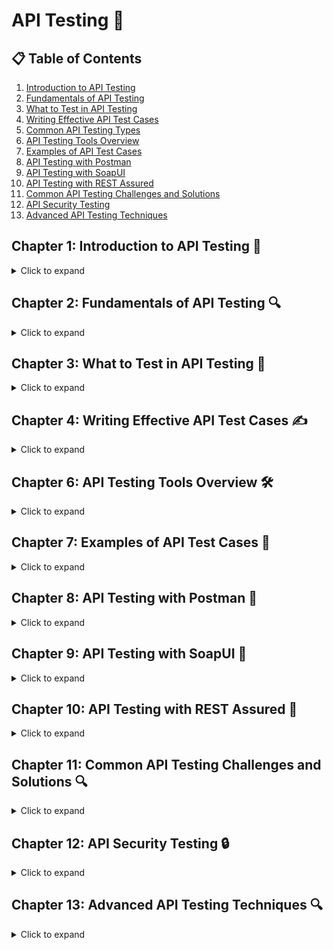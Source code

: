 # API Testing 🔌

## 📋 Table of Contents
1. [Introduction to API Testing](#chapter-1-introduction-to-api-testing)
2. [Fundamentals of API Testing](#chapter-2-fundamentals-of-api-testing)
3. [What to Test in API Testing](#chapter-3-what-to-test-in-api-testing)
4. [Writing Effective API Test Cases](#chapter-4-writing-effective-api-test-cases)
5. [Common API Testing Types](#chapter-5-common-api-testing-types)
6. [API Testing Tools Overview](#chapter-6-api-testing-tools-overview)
7. [Examples of API Test Cases](#chapter-7-examples-of-api-test-cases)
8. [API Testing with Postman](#chapter-8-api-testing-with-postman)
9. [API Testing with SoapUI](#chapter-9-api-testing-with-soapui)
10. [API Testing with REST Assured](#chapter-10-api-testing-with-rest-assured)
11. [Common API Testing Challenges and Solutions](#chapter-11-common-api-testing-challenges-and-solutions)
12. [API Security Testing](#chapter-12-api-security-testing)
13. [Advanced API Testing Techniques](#chapter-13-advanced-api-testing-techniques)

## Chapter 1: Introduction to API Testing 🚀
<details>
<summary>Click to expand</summary>

### 1.1 What's API testing, and why is it important? 🤔

API testing means testing Application Programming Interfaces (APIs) to test if they work as expected, meet performance standards, and handle errors. APIs handle the communication between software systems, enabling them to exchange data and functionality. 

#### Key Importance Points:

- **🎯 Logic Validation**: 
  - APIs can encapsulate the core business logic of an application
  - API testing finds out if that logic works as intended

- **🔄 Cascading Effect Prevention**: 
  - APIs often connect multiple systems
  - A failure in one API can disrupt the entire system
  - Example: In an e-commerce system, if the payment processing API fails, it affects:
    - Order confirmations
    - Inventory updates
    - Customer notifications
    - Financial records

- **🔗 Integration Validation**: 
  - APIs handle the interactions between different systems
  - Testing these interactions for correctness, reliability, performance and security is critical

- **🐛 Early Bug Detection**: 
  - Testing APIs before UI completion helps identify defects earlier
  - Reduces downstream issues

### 1.2 Primary Focus Areas of API Testing 🎯

#### Core Testing Areas:

| Focus Area | Description | Example |
|------------|-------------|----------|
| **Functionality** ⚙️ | Testing if API executes intended operations | getUserDetails API returns correct user data |
| **Performance** ⚡ | Validating speed and responsiveness | API responds within 300ms for 100 concurrent requests |
| **Security** 🔒 | Checking data protection mechanisms | Unauthorized users cannot access restricted endpoints |
| **Reliability** 💪 | Confirming consistent results | Weather API always returns accurate temperature |

### 1.3 Testing Classification 📊

#### Functional vs Non-Functional Testing

API testing encompasses both functional and non-functional aspects:

- **Functional Testing** ✅
  - Main objective: Validate API performs expected functions
  - Focus: Core functionality and business logic

- **Non-Functional Testing** 📈
  - **Performance Testing**:
    - Measures API responsiveness
    - Example: Load testing ticket booking API during flash sales
  - **Security Testing**:
    - Validates data confidentiality
    - Tests for vulnerabilities (SQL injection, unauthorized access)

### 1.4 API Testing vs UI Testing Comparison 🔄

| Aspect | API Testing 🔌 | UI Testing 🖥️ |
|--------|--------------|------------|
| Scope | Backend systems and business logic | User interface interactions |
| Speed | Faster (bypasses GUI) | Slower (rendering processes) |
| Reliability | More stable, less flaky | Prone to UI element changes |
| Example | Verifying createOrder API | Testing Place Order button |

### 1.5 Test Levels 📊

#### Integration Testing
- Primary classification for API testing
- Focus: Component interaction validation
- Example: Testing payment gateway integration
  - Communication verification
  - Data exchange accuracy
  - Alternate workflow handling

#### System Testing
- Secondary classification
- Focus: End-to-end workflow validation
- Example: Order management system
  - Inventory API
  - Payment API
  - Customer notification API

### 1.6 Importance of Classification 🎯

Proper classification helps determine:

- **Test Scope** 📋
  - Integration testing: Focus on inter-component communication
  - System testing: Test APIs in larger workflows

- **Test Approach** 🎯
  - Different strategies based on classification
  - Ensures comprehensive coverage

</details>

## Chapter 2: Fundamentals of API Testing 🔍
<details>
<summary>Click to expand</summary>

### 2.1 Key Concepts for QA Professionals 📚

#### 2.1.1 Endpoints 🎯
- URLs where APIs are accessed
- Example: `https://api.weather.com/v1/city/temperature`
- 💡 **Tip**: Document endpoints clearly, including:
  - Required parameters
  - Response formats
  - Authentication requirements

#### 2.1.2 HTTP Methods and Requests 🔄

| Method | Purpose | Example |
|--------|---------|----------|
| **GET** 📥 | Retrieve data | `GET /user/{id}` to fetch user details |
| **POST** ➕ | Create new data | `POST /user` to create new user |
| **PUT** 🔄 | Update existing data | `PUT /user/{id}` to update user details |
| **DELETE** ❌ | Remove data | `DELETE /user/{id}` to remove user |

💡 **Tip**: Always verify strict adherence to HTTP method conventions

#### 2.1.3 Request Components 📦

##### Parameters Types:
1. **Query Parameters** 🔍
   - Added to URL: `?userId=123`
   - Used mainly with GET requests
   
2. **Body Parameters** 📝
   - Sent in request body
   - Example: JSON payload for POST requests
   ```json
   {
     "username": "john_doe",
     "email": "john@example.com"
   }
   ```

💡 **Tip**: Test edge cases:
- Missing parameters
- Invalid values
- Boundary conditions

#### 2.1.4 Response and Status Codes 📊

| Status Code | Meaning | Scenario |
|-------------|---------|----------|
| **200** ✅ | OK | Successful request |
| **201** ➕ | Created | Resource created successfully |
| **400** ⚠️ | Bad Request | Client-side error |
| **401** 🔒 | Unauthorized | Invalid/missing authentication |
| **500** ❌ | Internal Server Error | API failure |

#### 2.1.5 Headers 📋
- Carry metadata for requests/responses
- Common headers:
  - `Authorization: Bearer <token>`
  - `Content-Type: application/json`
  - `Cache-Control: no-cache`

💡 **Tip**: Always validate:
- Header presence
- Correct format
- Required values

#### 2.1.6 Assertions ✅
Key validation points:
1. **Status Code Validation** 📊
   - Verify expected response codes
   - Handle error scenarios

2. **Response Body Checks** 📝
   - Data format validation
   - Content accuracy verification

3. **Performance Metrics** ⚡
   - Response time validation
   - Throughput verification

💡 **Tip**: Leverage testing frameworks:
- REST Assured
- Postman
- JUnit/TestNG

### 2.2 Importance in Modern Development 🌐

#### 2.2.1 Core Application Functionality 🎯
- APIs drive key features:
  - User authentication
  - Data retrieval
  - Payment processing
- **Example**: Banking app APIs:
  - Balance checking
  - Fund transfers
  - Transaction history

#### 2.2.2 System Integration 🔄
- **Purpose**: Connect multiple systems
- **Example**: Ride-sharing app integration:
  - User location API
  - Driver availability API
  - Payment processing API

#### 2.2.3 Early Testing Benefits ⏱️
- Test before UI completion
- Earlier bug detection
- Reduced development costs
- **Example**: E-commerce cart API testing before UI finalization

#### 2.2.4 Microservices Support 🔌
- Independent service testing
- Communication validation
- **Example**: Video streaming platform:
  - Authentication service
  - Content delivery API
  - Recommendation engine

#### 2.2.5 Performance and Scalability 📈
- High traffic handling
- Large dataset processing
- **Example**: E-commerce during sales:
  - Concurrent user management
  - Cart operation handling
  - Order processing

### 2.3 Best Practices and Tips 💡

#### 2.3.1 Testing Approach
1. **Use Mock Servers** 🔄
   - Test without production dependencies
   - Simulate various scenarios

2. **Comprehensive Testing** 🎯
   - Test happy paths
   - Validate negative scenarios
   - Check error handling

3. **Test Automation** ⚙️
   - Automate repetitive tests
   - Use tools:
     - REST Assured
     - Postman
     - SoapUI

#### 2.3.2 Documentation 📝
- Maintain clear API documentation
- Include test scenarios
- Document edge cases
- Keep examples updated

</details>

## Chapter 3: What to Test in API Testing 🎯
<details>
<summary>Click to expand</summary>

### 3.1 Functional Testing Approach 🔍

#### 3.1.1 Endpoint Validation ⚡
- Verify API endpoints respond as expected
- **Example**: 
  ```http
  GET /user/{id}
  ```
  - Validates correct user details retrieval
  - Checks response format
  - Verifies data accuracy

#### 3.1.2 Input Validation 📝
| Test Type | Description | Example |
|-----------|-------------|----------|
| **Valid Inputs** ✅ | Test with correct data | Valid email: `user@example.com` |
| **Invalid Inputs** ❌ | Test with incorrect data | Invalid date: `32-13-2025` |
| **Boundary Values** 🔄 | Test limits | Max string length: `255 characters` |

#### 3.1.3 Business Logic Testing 💼
- Validate business rules implementation
- **Example**: E-commerce coupon validation
  ```http
  POST /applyCoupon
  ```
  - Verify discount eligibility
  - Check product restrictions
  - Validate discount calculations

#### 3.1.4 Dependency Validation 🔗
- Test service interactions
- **Example**: Payment gateway integration
  - Success scenarios
  - Failure handling
  - Timeout management

💡 **Tip**: 
- Use Postman for functional test design
- Implement REST Assured for test automation

### 3.2 Response Validation 📊

#### 3.2.1 Status Code Verification ✨
| Code | Scenario | Validation |
|------|----------|------------|
| **200** ✅ | Success | Verify successful operations |
| **404** 🔍 | Not Found | Check resource existence |
| **500** ⚠️ | Server Error | Validate error handling |

#### 3.2.2 Response Body Analysis 📝
1. **Structure Validation**
   - Data type verification
   - Required fields presence
   ```json
   {
     "name": "string",
     "email": "string",
     "age": "integer"
   }
   ```

2. **Schema Validation** 📋
   - Use JSON Schema Validator
   - Automate validation process
   
3. **Data Accuracy** ✅
   - Compare with database records
   - Verify calculations
   - **Example**: Product price validation
     ```http
     GET /product/{id}
     ```

#### 3.2.3 Error Response Testing ⚠️
- Verify error message clarity
- Check consistency
- **Example**: Missing parameter
  ```json
  {
    "error": "Missing parameter 'email'",
    "code": "MISSING_PARAM"
  }
  ```

### 3.3 Security Testing 🔒

#### 3.3.1 Authentication & Authorization 🔑
- Test authentication methods
  - OAuth
  - API keys
  - JWT tokens
- Verify RBAC implementation
  ```http
  DELETE /user/{id}  // Admin only
  ```

#### 3.3.2 Security Measures 🛡️
| Test Type | Purpose | Example |
|-----------|---------|----------|
| **Input Sanitization** 🧹 | Prevent injections | Test: `'; DROP TABLE users;--` |
| **Data Encryption** 🔐 | Secure transmission | Verify HTTPS usage |
| **Rate Limiting** ⏱️ | Prevent abuse | Test: `429 Too Many Requests` |

#### 3.3.3 Token Management 🎟️
- Test token lifecycle
  - Expiration handling
  - Revocation process
  - Refresh mechanisms

💡 **Tip**: Utilize security tools:
- OWASP ZAP
- Burp Suite

### 3.4 Performance Testing ⚡

#### 3.4.1 Response Time Testing ⏱️
- Measure API speed
- **Target**: `< 200ms` for critical endpoints
- **Example**: Weather API
  ```http
  GET /currentWeather
  ```

#### 3.4.2 Load Testing Types 📈

| Test Type | Purpose | Example Scenario |
|-----------|---------|-----------------|
| **Load** 👥 | Normal conditions | 100 concurrent users |
| **Stress** 💪 | Breaking point | Gradual request increase |
| **Spike** ⚡ | Sudden surges | Flash sale simulation |

#### 3.4.3 Resource Monitoring 📊
- Track server metrics:
  - CPU usage
  - Memory consumption
  - Network utilization
- **Example**: Bulk operations
  ```http
  POST /uploadBulkData
  ```

#### 3.4.4 Caching Efficiency 🚀
- Verify caching implementation
- Test cache hit/miss rates
- **Example**: Product image caching
  ```http
  GET /product/image/{id}
  ```

💡 **Tip**: Performance testing tools:
- JMeter
- Gatling
- Monitor key metrics:
  - Latency
  - Throughput
  - Error rates

</details>

## Chapter 4: Writing Effective API Test Cases ✍️
<details>
<summary>Click to expand</summary>

### 4.1 Best Practices for Test Case Writing 📝

#### 4.1.1 Understanding API Specifications 📚
- Study API documentation thoroughly
- Review key components:
  - Endpoint definitions
  - Request/response formats
  - Authentication methods
- **Example**: `GET /user/{id}`
  ```http
  GET /user/{id}
  Authorization: Bearer {token}
  ```

#### 4.1.2 Test Scenario Identification 🎯

| Scenario Type | Purpose | Example |
|--------------|---------|----------|
| **Positive Tests** ✅ | Validate expected behavior | Valid user ID retrieval |
| **Negative Tests** ❌ | Check error handling | Invalid user ID handling |
| **Edge Cases** 🔄 | Test boundaries | Maximum page size testing |

💡 **Tip**: Create a test scenario matrix for comprehensive coverage

#### 4.1.3 Modular Approach 🧩
- Create reusable components
- **Example**: Authentication Module
  ```javascript
  function getAuthToken() {
    // Reusable authentication logic
    return authToken;
  }
  ```

#### 4.1.4 Assertion Implementation ✅
- Verify multiple aspects:
  - Status codes
  - Response times
  - Data accuracy
- **Example**: Response Time Check
  ```javascript
  assert.responseTime < 200; // Milliseconds
  ```

#### 4.1.5 Test Automation Strategy ⚙️
- Tools recommendation:
  - REST Assured
  - Postman
  - JUnit
- Focus on regression tests
- Implement CI/CD integration

### 4.2 Input and Output Definition 📊

#### 4.2.1 Input Parameters 📥

##### Mandatory Parameters
```json
{
  "required": {
    "name": "string",
    "email": "string"
  }
}
```

##### Optional Parameters
```json
{
  "optional": {
    "age": "integer",
    "phone": "string"
  }
}
```

#### 4.2.2 Input Types Testing 🔄

| Input Category | Test Cases | Examples |
|----------------|------------|----------|
| **Valid Data** ✅ | Correct formats | `email: "user@example.com"` |
| **Invalid Data** ❌ | Wrong formats | `email: "invalid-email"` |
| **Null Values** ⚠️ | Empty fields | `phone: null` |

#### 4.2.3 Expected Outputs 📤

##### Success Response
```json
{
  "status": 200,
  "body": {
    "id": 101,
    "message": "User created successfully"
  },
  "headers": {
    "Content-Type": "application/json"
  }
}
```

##### Error Response
```json
{
  "status": 400,
  "body": {
    "error": "Invalid email format",
    "code": "INVALID_INPUT"
  }
}
```

### 4.3 Test Case Template Structure 📋

#### 4.3.1 Basic Template Components

| Section | Description | Example |
|---------|-------------|----------|
| **Test ID** 🔢 | Unique identifier | `API_TC_001` |
| **Title** 📌 | Brief description | "Verify user creation" |
| **Preconditions** ⚡ | Required setup | "Valid auth token exists" |
| **Steps** 📝 | Test execution steps | 1. Call POST /user<br>2. Verify response |
| **Expected Results** ✅ | Success criteria | "User created, status 201" |
| **Actual Results** 📊 | Test outcomes | "Matches expected" |
| **Status** 🎯 | Test case state | "Passed/Failed" |

#### 4.3.2 Detailed Template Example

```markdown
### Test Case: API_TC_001 📝

**Title**: Create New User with Valid Data
**Priority**: High 🔴
**Category**: Functional

**Preconditions**:
- Valid authentication token
- Test database is accessible

**Test Data**:
```json
{
  "name": "John Doe",
  "email": "john@example.com",
  "age": 30
}
```

**Steps**:
1. Set request headers
2. Prepare request payload
3. Send POST request to /users
4. Verify response

**Expected Results**:
- Status Code: 201
- Response contains user ID
- User exists in database

**Notes**: 
- Verify email notification
- Check audit logs
```

💡 **Tips for Template Usage**:
- Maintain consistency across test cases
- Include all necessary details
- Use clear, concise language
- Add relevant screenshots/logs
- Link to requirements

#### 4.3.3 Test Management Tools 🛠️
- Recommended platforms:
  - Jira Test Management
  - TestRail
  - qTest
  - Zephyr

</details>

## Chapter 5: Common API Testing Types 🧪
<details>
<summary>Click to expand</summary>

### 5.1 Functional Testing 🎯

#### 5.1.1 Core Concepts
- Validates API functionality
- Tests expected behavior
- Verifies input/output accuracy

#### 5.1.2 Key Testing Areas

| Area | Description | Example |
|------|-------------|----------|
| **Endpoint Validation** 🔍 | Test endpoint functionality | `GET /user/{id}` returns correct user |
| **Parameter Testing** ⚙️ | Validate input parameters | Test missing username in login |
| **Response Validation** ✅ | Verify response structure | Check `Content-Type: application/json` |

💡 **Testing Tips**:
- Implement data-driven testing
- Automate with REST Assured/Postman
- Document test scenarios thoroughly

### 5.2 Load Testing ⚡

#### 5.2.1 Process Overview
1. **Benchmark Setting** 📊
   - Define performance targets
   - Example: 500 concurrent product searches

2. **Load Simulation** 👥
   ```javascript
   // JMeter Test Plan Example
   Thread Group {
     Users: 200
     Ramp-up: 30s
     Target: GET /products
   }
   ```

3. **Performance Monitoring** 📈
   | Metric | Target | Example |
   |--------|---------|----------|
   | Response Time | < 1s | Product search latency |
   | CPU Usage | < 80% | Server resource utilization |
   | Throughput | > 100 TPS | Transactions per second |

#### 5.2.2 Common Issues
- Slow database queries
- Server resource exhaustion
- Connection pool limits

💡 **Best Practices**:
- Test with realistic data
- Include peak load scenarios
- Monitor all system components

### 5.3 Security Testing 🔒

#### 5.3.1 Critical Security Areas

| Test Type | Purpose | Example |
|-----------|---------|----------|
| **Authentication** 🔑 | Verify access control | OAuth2 implementation |
| **Input Validation** 🛡️ | Prevent injections | SQL injection testing |
| **Data Privacy** 🔐 | Protect sensitive data | HTTPS implementation |
| **Rate Limiting** ⏱️ | Prevent abuse | Request throttling |

#### 5.3.2 Security Test Cases
```http
# Authentication Test
GET /admin/users
Authorization: Bearer invalid_token
Expected: 401 Unauthorized

# SQL Injection Test
POST /login
{
  "username": "' OR 1=1--",
  "password": "anything"
}
Expected: 400 Bad Request
```

💡 **Security Tools**:
- OWASP ZAP
- Burp Suite
- Custom security scripts

### 5.4 Interoperability Testing 🔄

#### 5.4.1 Testing Scope

| Aspect | Focus Area | Example |
|--------|------------|----------|
| **Protocol** 📡 | Format compatibility | JSON/XML support |
| **Integration** 🔌 | Third-party services | Payment gateway integration |
| **Platform** 💻 | Cross-platform support | Windows/Linux/macOS |

#### 5.4.2 Common Challenges
- Inconsistent data formats
- Version compatibility
- Platform-specific issues

💡 **Testing Tips**:
- Use mock servers
- Test all supported formats
- Validate cross-platform behavior

### 5.5 Contract Testing 📋

#### 5.5.1 Implementation Steps

1. **Contract Definition** 📝
   ```yaml
   # OpenAPI Specification Example
   /users:
     get:
       responses:
         200:
           schema:
             type: object
             properties:
               id: integer
               name: string
   ```

2. **Provider Validation** ✅
   - Verify API implementation
   - Check response structure
   - Validate data types

3. **Consumer Testing** 👥
   - Frontend compatibility
   - Data parsing verification
   - Display testing

#### 5.5.2 Testing Tools
- PACT Framework
- Postman
- Swagger Validator

💡 **Best Practices**:
- Keep contracts updated
- Automate in CI/CD
- Test both provider and consumer
- Document changes clearly

</details>

## Chapter 6: API Testing Tools Overview 🛠️
<details>
<summary>Click to expand</summary>

### 6.1 Postman Overview 📮

#### 6.1.1 Key Features
| Feature | Description | Example |
|---------|-------------|----------|
| **Collections** 📁 | Organize test cases | Group CRUD operations for user API |
| **Environments** 🌍 | Manage different configs | Dev, staging, production setups |
| **Scripting** 📝 | Pre-request & test scripts | Response validation with JavaScript |
| **Automation** ⚙️ | CI/CD integration | Newman for automated runs |

#### 6.1.2 Environment Management
```javascript
// Environment Variables Example
{
    "development": {
        "baseUrl": "https://dev-api.example.com",
        "authToken": "",
        "timeout": 5000
    },
    "production": {
        "baseUrl": "https://api.example.com",
        "authToken": "",
        "timeout": 3000
    }
}
```

#### 6.1.3 Initial API Test ✅
```http
GET {{baseUrl}}/health
Expected Response: 200 OK
{
    "status": "healthy",
    "timestamp": "2025-01-20T16:53:14Z"
}
```

💡 **Setup Tips**:
- Use version control for collections
- Share environments securely
- Never commit sensitive data
- Use variables for dynamic values

### 6.2 SoapUI Deep Dive 🧼

#### 6.2.1 Setup and Configuration
1. **Installation** 💿
   - Download SoapUI Open Source
   - Or install ReadyAPI for advanced features
   
2. **Project Creation** 🏗️
   - Import WSDL/OpenAPI specs
   - Configure project settings
   - Set up environments

#### 6.2.2 Test Components

| Component | Purpose | Example |
|-----------|---------|----------|
| **Test Steps** 📝 | Define test sequence | Login → Get Token → Access Resource |
| **Assertions** ✅ | Validate responses | Check status code, response time |
| **Data Sources** 📊 | External test data | Excel sheets, databases |

#### 6.2.3 Advanced Features
```groovy
// Groovy Script Example for Custom Logic
def response = context.expand('${LoginStep#Response}')
def token = new groovy.json.JsonSlurper().parseText(response).token
testRunner.testCase.setPropertyValue("authToken", token)
```

💡 **SoapUI Tips**:
- Use Groovy for complex scenarios
- Integrate with CI tools
- Keep specifications updated
- Implement security testing

### 6.3 REST Assured Framework 🤖

#### 6.3.1 Setup
```xml
<!-- Maven Dependency -->
<dependency>
    <groupId>io.rest-assured</groupId>
    <artifactId>rest-assured</artifactId>
    <version>5.3.0</version>
    <scope>test</scope>
</dependency>
```

#### 6.3.2 Test Structure
```java
// Basic Test Example
public class ApiTest {
    
    @Test
    public void getUserTest() {
        given()
            .baseUri("https://api.example.com")
            .header("Authorization", "Bearer " + token)
        .when()
            .get("/user/{id}", userId)
        .then()
            .statusCode(200)
            .body("name", equalTo("John Doe"))
            .body("email", notNullValue());
    }
}
```

#### 6.3.3 Advanced Features

| Feature | Description | Example |
|---------|-------------|----------|
| **Request Chaining** 🔗 | Link multiple requests | Login → Use token in next request |
| **Parameterization** 📊 | Dynamic test data | Path params, query params |
| **Response Extraction** 📤 | Parse response data | JSON path, XML path |
| **Authentication** 🔐 | Various auth methods | OAuth2, Basic Auth |

#### 6.3.4 Best Practices Framework
```java
// POM-based API Resource Class
public class UserApi {
    private static final String USERS_ENDPOINT = "/users";
    
    public Response createUser(User user) {
        return given()
            .body(user)
        .when()
            .post(USERS_ENDPOINT)
        .then()
            .extract().response();
    }
}
```

💡 **REST Assured Tips**:
- Enable request/response logging
  ```java
  RestAssured.enableLoggingOfRequestAndResponseIfValidationFails();
  ```
- Use specification builders
- Implement reusable components
- Follow POM design pattern

#### 6.3.5 Tool Comparison Matrix 📊

| Feature | Postman | SoapUI | REST Assured |
|---------|---------|--------|--------------|
| **UI Interface** 🖥️ | Excellent | Good | N/A (Code-based) |
| **Learning Curve** 📈 | Low | Medium | High |
| **Automation** ⚙️ | Good | Excellent | Excellent |
| **CI/CD Integration** 🔄 | Via Newman | Native | Native |
| **Enterprise Usage** 💼 | High | High | High |
| **Cost** 💰 | Free/Premium | Free/Premium | Free |

</details>

## Chapter 7: Examples of API Test Cases 📝
<details>
<summary>Click to expand</summary>

### 7.1 Common API Test Scenarios 🎯

#### 7.1.1 Status Code Validation ✅
```http
GET /user/123
Expected: 200 OK

GET /user/999
Expected: 404 Not Found
```

#### 7.1.2 Response Time Checks ⏱️
```javascript
pm.test("Response time check", () => {
    pm.expect(pm.response.responseTime).to.be.below(500);
});
```

#### 7.1.3 Header Validation 📋
| Header | Expected Value | Example |
|--------|---------------|----------|
| **Content-Type** 📄 | `application/json` | Response format verification |
| **Authorization** 🔑 | `Bearer <token>` | Authentication check |
| **Cache-Control** 🔄 | `no-cache` | Caching policy |

#### 7.1.4 Pagination Testing 📚
```http
GET /users?page=2&size=10
Expected Response:
{
    "users": [...],  // exactly 10 items
    "totalPages": 5,
    "currentPage": 2,
    "totalItems": 48
}
```

💡 **Testing Tips**:
- Validate first/last pages
- Check edge cases (page=0, negative size)
- Verify total count accuracy

### 7.2 Authentication Test Cases 🔐

#### 7.2.1 Login Scenarios

##### Successful Login 🟢
```json
// Request
POST /login
{
    "username": "testuser",
    "password": "password123"
}

// Expected Response
{
    "status": 200,
    "token": "eyJhbGciOiJIUzI1NiIs...",
    "expiresIn": 3600
}
```

##### Failed Login 🔴
```json
// Request
POST /login
{
    "username": "testuser",
    "password": "wrongpass"
}

// Expected Response
{
    "status": 401,
    "error": "Invalid credentials"
}
```

#### 7.2.2 Authorization Tests 🛡️

| Scenario | Request | Expected Result |
|----------|---------|-----------------|
| **Admin Access** 👑 | `POST /admin/users` | 200 OK for admin, 403 for others |
| **Guest Access** 👤 | `GET /public/data` | 200 OK for all users |
| **Expired Token** ⏰ | Any authenticated request | 401 Unauthorized |

#### 7.2.3 Logout Validation 🚪
```http
1. POST /logout
   Expected: 200 OK

2. GET /protected-resource
   Expected: 401 Unauthorized
```

### 7.3 CRUD Operations Examples ⚙️

#### 7.3.1 Create (POST) 📥
```json
// Request
POST /api/products
{
    "name": "New Product",
    "price": 99.99,
    "category": "electronics"
}

// Expected Response
{
    "id": "123",
    "name": "New Product",
    "price": 99.99,
    "category": "electronics",
    "createdAt": "2025-01-20T16:51:22Z"
}
```

#### 7.3.2 Read (GET) 📖
```http
GET /api/products/123

Expected Response:
{
    "id": "123",
    "name": "New Product",
    "price": 99.99,
    "category": "electronics"
}
```

#### 7.3.3 Update (PUT) 🔄
```json
// Request
PUT /api/products/123
{
    "name": "Updated Product",
    "price": 149.99,
    "category": "electronics"
}

// Validation Steps:
1. Verify 200 OK response
2. Check all fields are updated
3. Verify timestamp changes
```

#### 7.3.4 Partial Update (PATCH) 🔨
```json
// Request
PATCH /api/products/123
{
    "price": 179.99
}

// Expected:
1. Only price is updated
2. Other fields remain unchanged
```

#### 7.3.5 Delete (DELETE) 🗑️
```http
1. DELETE /api/products/123
   Expected: 204 No Content

2. GET /api/products/123
   Expected: 404 Not Found
```

💡 **CRUD Testing Best Practices**:
- Use test environments
- Verify database state
- Check related entities
- Test cascade operations
- Maintain test data integrity

#### 7.3.6 Test Data Matrix 📊

| Operation | Success Case | Error Case | Edge Case |
|-----------|-------------|------------|------------|
| **CREATE** ➕ | Valid data | Duplicate entry | Max field lengths |
| **READ** 👀 | Existing ID | Non-existent ID | Special characters |
| **UPDATE** 🔄 | Full update | Invalid fields | Concurrent updates |
| **PATCH** 🔨 | Partial update | Invalid patch | Empty patch |
| **DELETE** ❌ | Existing record | Already deleted | Cascade delete |

</details>

## Chapter 8: API Testing with Postman 📨
<details>
<summary>Click to expand</summary>

### 8.1 Setting Up Postman 🛠️

#### 8.1.1 Installation and Setup Steps 📥
1. Download and install Postman
2. Create an account
3. Set up workspace
4. Import API specifications
5. Configure environments

#### 8.1.2 Environment Configuration 🌍
```json
{
    "development": {
        "baseUrl": "https://dev-api.example.com",
        "authToken": "",
        "timeout": 5000
    },
    "production": {
        "baseUrl": "https://api.example.com",
        "authToken": "",
        "timeout": 3000
    }
}
```

#### 8.1.3 Initial API Test ✅
```http
GET {{baseUrl}}/health
Expected Response: 200 OK
{
    "status": "healthy",
    "timestamp": "2025-01-20T16:53:14Z"
}
```

💡 **Setup Tips**:
- Use version control for collections
- Share environments securely
- Never commit sensitive data
- Use variables for dynamic values

### 8.2 Test Script Automation 🤖

#### 8.2.1 Basic Assertions
```javascript
// Status Code Check
pm.test("Status code is 200", () => {
    pm.response.to.have.status(200);
});

// Response Time Check
pm.test("Response time is acceptable", () => {
    pm.expect(pm.response.responseTime).to.be.below(500);
});
```

#### 8.2.2 Response Validation
```javascript
// Body Content Check
pm.test("Verify user data", () => {
    const response = pm.response.json();
    pm.expect(response.user).to.be.an('object');
    pm.expect(response.user.name).to.eql("John Doe");
    pm.expect(response.user.email).to.match(/@.*\./);
});

// Header Validation
pm.test("Content-Type is present", () => {
    pm.response.to.have.header("Content-Type");
    pm.expect(pm.response.headers.get("Content-Type"))
        .to.include("application/json");
});
```

#### 8.2.3 Dynamic Data Handling 🔄
```javascript
// Extract and Store Token
const response = pm.response.json();
pm.environment.set("authToken", response.token);

// Use Token in Request
pm.request.headers.add({
    key: "Authorization",
    value: `Bearer ${pm.environment.get("authToken")}`
});
```

#### 8.2.4 Error Handling
```javascript
try {
    const response = pm.response.json();
    pm.test("Data validation", () => {
        pm.expect(response.data).to.be.an('array');
        pm.expect(response.data.length).to.be.above(0);
    });
} catch (e) {
    console.error("Error in test script:", e.message);
    pm.test("Test failed due to error", () => {
        pm.expect.fail(e.message);
    });
}
```

### 8.3 Collection Management 📚

#### 8.3.1 Collection Structure 🗂️
```
User Management APIs/
├── Authentication/
│   ├── Login
│   └── Logout
├── Users/
│   ├── Get All Users
│   ├── Get User by ID
│   ├── Create User
│   ├── Update User
│   └── Delete User
└── Settings/
    └── Environment Variables
```

#### 8.3.2 Pre-request Scripts
```javascript
// Add Authentication Header
if (pm.environment.get("authToken")) {
    pm.request.headers.add({
        key: "Authorization",
        value: `Bearer ${pm.environment.get("authToken")}`
    });
}

// Add Timestamp
pm.request.headers.add({
    key: "X-Request-Time",
    value: new Date().toISOString()
});
```

#### 8.3.3 Collection Runner Configuration 🏃
| Setting | Value | Description |
|---------|-------|-------------|
| **Iterations** 🔄 | 1-n | Number of test runs |
| **Delay** ⏱️ | 500ms | Time between requests |
| **Data File** 📄 | `test-data.csv` | Test data source |
| **Environment** 🌍 | Development | Target environment |

#### 8.3.4 Newman CLI Commands 💻
```bash
# Run Collection with Environment
newman run MyCollection.json -e Dev.json

# Generate HTML Report
newman run MyCollection.json -r html,cli

# Run with Data File
newman run MyCollection.json -d testData.csv
```

💡 **Collection Management Best Practices**:
- Use descriptive request names
- Group related requests in folders
- Include example responses
- Document request parameters
- Keep collections up-to-date
- Share collections via version control

#### 8.3.5 Collection Documentation 📝
| Section | Content | Purpose |
|---------|----------|---------|
| **Overview** 📋 | Collection purpose | Quick introduction |
| **Prerequisites** ⚙️ | Setup requirements | Environment setup |
| **Authentication** 🔐 | Auth methods | Security setup |
| **Examples** 💡 | Request/Response | Usage examples |
| **Variables** 🔄 | Environment vars | Configuration |

</details>

## Chapter 9: API Testing with SoapUI 🚿
<details>
<summary>Click to expand</summary>

### 9.1 Introduction to SoapUI 🌟

#### 9.1.1 Key Features
| Feature | Description | Benefit |
|---------|-------------|----------|
| **Dual Protocol Support** 🔄 | SOAP and REST APIs | Test legacy and modern APIs |
| **GUI Interface** 🖥️ | User-friendly interface | Easy learning curve |
| **Advanced Assertions** ✅ | Built-in validation tools | Comprehensive testing |
| **Data Drive Testing** 📊 | External data sources | Scalable test scenarios |
| **CI/CD Integration** 🔄 | Jenkins, TeamCity support | Automated pipelines |

💡 **Why Choose SoapUI**:
- Comprehensive testing capabilities
- Strong community support
- Enterprise-grade features
- Extensive documentation
- Cross-platform compatibility

### 9.2 Creating Test Cases 📝

#### 9.2.1 Project Setup Steps
1. Launch SoapUI
2. Create new project:
   ```
   File > New SOAP/REST Project
   Base URL: https://api.example.com
   ```
3. Import API definition (WSDL/OpenAPI)
4. Configure project settings

#### 9.2.2 Test Suite Structure 🗂️
```
MyAPI Project/
├── TestSuite_Authentication/
│   ├── TestCase_Login
│   │   ├── Request: POST /login
│   │   └── Assertions: Status, Token
│   └── TestCase_Logout
├── TestSuite_Users/
│   ├── TestCase_CreateUser
│   ├── TestCase_GetUser
│   └── TestCase_UpdateUser
└── TestSuite_Products/
    └── TestCase_SearchProducts
```

#### 9.2.3 Request Configuration
```json
// POST /users Request
{
    "method": "POST",
    "endpoint": "/users",
    "headers": {
        "Content-Type": "application/json",
        "Authorization": "${#TestCase#authToken}"
    },
    "body": {
        "name": "Jane Doe",
        "email": "jane.doe@example.com",
        "role": "user"
    }
}
```

#### 9.2.4 Assertions Examples
```groovy
// Status Code Assertion
assert response.statusCode == 200

// JSON Content Assertion
def json = new groovy.json.JsonSlurper().parseText(response)
assert json.email == "jane.doe@example.com"

// Response Time Assertion
assert response.time < 1000
```

### 9.3 Test Automation 🤖

#### 9.3.1 Groovy Scripts
```groovy
// Extract and Store Token
def extractToken() {
    def response = context.expand('${LoginStep#Response}')
    def json = new groovy.json.JsonSlurper().parseText(response)
    testRunner.testCase.setPropertyValue("authToken", json.token)
}

// Custom Validation
def validateUserData() {
    def response = context.response
    def json = new groovy.json.JsonSlurper().parseText(response)
    
    assert json.name != null : "Name is required"
    assert json.email.contains("@") : "Invalid email format"
    log.info "User validation passed"
}
```

#### 9.3.2 Property Transfer
```groovy
// Transfer auth token between requests
def sourceStep = testRunner.testCase.getTestStepByName("Login")
def targetStep = testRunner.testCase.getTestStepByName("GetUserProfile")
def token = sourceStep.getPropertyValue("Response.token")
targetStep.setPropertyValue("Request.header.Authorization", "Bearer " + token)
```

#### 9.3.3 Test Runner Commands 💻
```bash
# Run Specific Test Suite
testrunner.sh -s"Authentication_TestSuite" MyProject.xml

# Run with Environment
testrunner.sh -e"Development" -r -f"./reports" MyProject.xml

# Run Multiple Test Cases
testrunner.sh -c"Login,CreateUser" -r MyProject.xml
```

#### 9.3.4 CI/CD Integration
```yaml
# Jenkins Pipeline Example
pipeline {
    agent any
    stages {
        stage('API Tests') {
            steps {
                sh '''
                    /opt/SoapUI/bin/testrunner.sh \
                    -s"Regression_TestSuite" \
                    -r -j \
                    -f"./test-reports" \
                    MyProject.xml
                '''
            }
        }
    }
    
    post {
        always {
            cleanWs()
        }
        failure {
            slackSend channel: '#api-testing',
                      message: "Pipeline Failed: ${env.JOB_NAME} [${env.BUILD_NUMBER}]"
        }
    }
}
```

#### 9.3.5 Test Report Structure 📊
| Section | Content | Purpose |
|---------|----------|---------|
| **Summary** 📈 | Pass/Fail counts | Quick overview |
| **Timeline** ⏱️ | Execution times | Performance analysis |
| **Details** 📝 | Step-by-step results | Debugging |
| **Logs** 📄 | Error messages | Troubleshooting |
| **Coverage** 🎯 | API coverage metrics | Quality metrics |

💡 **Automation Best Practices**:
- Use environment-specific properties
- Implement proper error handling
- Create reusable test components
- Maintain clear naming conventions
- Regular backup of project files
- Document complex test scenarios

#### 9.3.6 Test Data Management 📊
| Section | Content | Purpose |
|---------|----------|---------|
| **Data Sources** 📄 | External data files | Data-driven testing |
| **Data Profiles** 📈 | Environment-specific data | Configuration management |
| **Data Encryption** 🔐 | Secure data storage | Data protection |

💡 **Data Management Tips**:
- Use version control for data files
- Implement data masking
- Regularly update data sources
- Use data validation
- Document data sources

</details>

## Chapter 10: API Testing with REST Assured 🤖
<details>
<summary>Click to expand</summary>

### 10.1 Introduction to REST Assured 🌟

#### 10.1.1 Key Features
| Feature | Description | Benefit |
|---------|-------------|----------|
| **Fluent API** 📝 | BDD-style syntax | Readable test code |
| **Built-in Validation** ✅ | Comprehensive assertions | Robust testing |
| **Format Support** 📄 | JSON/XML handling | Versatile testing |
| **CI/CD Ready** 🔄 | Pipeline integration | Automated testing |
| **Auth Support** 🔐 | Multiple auth methods | Secure testing |

#### 10.1.2 Maven Dependencies
```xml
<!-- REST Assured Core -->
<dependency>
    <groupId>io.rest-assured</groupId>
    <artifactId>rest-assured</artifactId>
    <version>5.3.0</version>
    <scope>test</scope>
</dependency>

<!-- JSON Schema Validation -->
<dependency>
    <groupId>io.rest-assured</groupId>
    <artifactId>json-schema-validator</artifactId>
    <version>5.3.0</version>
    <scope>test</scope>
</dependency>

<!-- TestNG for Testing Framework -->
<dependency>
    <groupId>org.testng</groupId>
    <artifactId>testng</artifactId>
    <version>7.7.1</version>
    <scope>test</scope>
</dependency>
```

### 10.2 Writing Test Scripts 📝

#### 10.2.1 Basic Test Structure
```java
import io.restassured.RestAssured;
import org.testng.annotations.BeforeClass;
import org.testng.annotations.Test;
import static io.restassured.RestAssured.*;
import static org.hamcrest.Matchers.*;

public class ApiTests {
    
    @BeforeClass
    public void setup() {
        RestAssured.baseURI = "https://api.example.com";
        RestAssured.basePath = "/v1";
    }
    
    @Test
    public void testGetUsers() {
        given()
            .header("Accept", "application/json")
        .when()
            .get("/users")
        .then()
            .statusCode(200)
            .body("users.size()", greaterThan(0))
            .body("users[0].name", notNullValue());
    }
}
```

#### 10.2.2 Authentication Examples
```java
// Basic Auth
given()
    .auth().basic("username", "password")
    .get("/secure/resource");

// OAuth2
given()
    .auth().oauth2("your-token")
    .get("/protected/resource");

// Bearer Token
given()
    .header("Authorization", "Bearer " + token)
    .get("/api/resource");
```

### 10.3 Request/Response Handling 🔄

#### 10.3.1 POST Request Example
```java
@Test
public void testLogin() {
    // Request payload
    JSONObject requestParams = new JSONObject();
    requestParams.put("username", "testuser");
    requestParams.put("password", "password123");
    
    // Send request and validate
    given()
        .contentType("application/json")
        .body(requestParams.toString())
    .when()
        .post("/login")
    .then()
        .statusCode(200)
        .body("token", notNullValue())
        .body("expiresIn", greaterThan(0));
}
```

#### 10.3.2 JSON Response Validation
```java
@Test
public void testGetProducts() {
    // Complex JSON validation
    given()
        .queryParam("category", "electronics")
    .when()
        .get("/products")
    .then()
        .statusCode(200)
        .body("products.size()", greaterThan(0))
        .body("products.findAll { it.price > 100 }.size()", greaterThan(0))
        .body("products.collect { it.name }", hasItems("Laptop", "Phone"))
        .body("products.every { it.id != null }", is(true));
}
```

#### 10.3.3 XML Response Handling
```java
@Test
public void testXmlResponse() {
    given()
        .header("Accept", "application/xml")
    .when()
        .get("/orders")
    .then()
        .statusCode(200)
        .body(hasXPath("/orders/order[1]/id"))
        .body(hasXPath("/orders/order[status='COMPLETED']"))
        .body(matchesXsdInClasspath("order-schema.xsd"));
}
```

### 10.4 Advanced Features 🚀

#### 10.4.1 Response Extraction
```java
// Extract single value
String token = 
    given()
        .contentType("application/json")
        .body(loginPayload)
    .when()
        .post("/login")
    .then()
        .extract()
        .path("token");

// Extract complex data
List<String> productNames = 
    given()
        .get("/products")
    .then()
        .extract()
        .path("products.name");
```

#### 10.4.2 Schema Validation
```java
@Test
public void testJsonSchemaValidation() {
    given()
        .get("/user/1")
    .then()
        .assertThat()
        .body(matchesJsonSchemaInClasspath("user-schema.json"));
}
```

#### 10.4.3 Request/Response Logging
```java
given()
    .log().all()  // Log request details
.when()
    .get("/api/resource")
.then()
    .log().body() // Log response body
    .statusCode(200);
```

💡 **Best Practices**:
- Use proper test organization
- Implement test data management
- Handle environment configuration
- Log requests and responses
- Implement proper error handling
- Use schema validation
- Create reusable components

#### 10.4.4 Test Configuration Matrix 📊

| Component | Best Practice | Example |
|-----------|--------------|----------|
| **Base URL** 🌐 | Use configuration file | `config.properties` |
| **Auth** 🔐 | Centralize auth logic | Auth helper class |
| **Test Data** 📊 | External data sources | JSON/CSV files |
| **Assertions** ✅ | Custom matchers | Response validators |
| **Logging** 📝 | Conditional logging | Debug mode only |

</details>

## Chapter 11: Common API Testing Challenges and Solutions 🔍
<details>
<summary>Click to expand</summary>

### 11.1 Common Testing Issues 🐛

#### 11.1.1 Issue Categories and Solutions
| Issue | Symptoms | Solution |
|-------|----------|----------|
| **Invalid Endpoints** 🔗 | 404 Not Found | Verify API documentation |
| **Header Problems** 📋 | 400 Bad Request | Validate header format |
| **Auth Failures** 🔐 | 401/403 Errors | Check token validity |
| **Payload Issues** 📦 | Parse errors | Schema validation |
| **Timeouts** ⏱️ | Connection drops | Implement retries |

#### 11.1.2 Debugging Examples
```http
# Invalid Endpoint Debug
GET /api/v1/users  ❌ 404 Not Found
GET /api/v2/users  ✅ 200 OK

# Header Validation
POST /api/login
Content-Type: application/json  ✅
Authorization: Bearer invalid-token  ❌
```

### 11.2 Error Handling Strategies 🛠️

#### 11.2.1 Response Validation
```java
@Test
public void testInvalidUserCreation() {
    // Test payload with missing required field
    JSONObject payload = new JSONObject();
    payload.put("email", "test@example.com");
    // Missing required 'name' field
    
    given()
        .contentType("application/json")
        .body(payload.toString())
    .when()
        .post("/users")
    .then()
        .statusCode(400)
        .body("error", equalTo("Name is required"))
        .body("code", equalTo("VALIDATION_ERROR"))
        .log().ifValidationFails();
}
```

#### 11.2.2 Retry Mechanism
```java
public Response sendRequestWithRetry(String endpoint, int maxRetries) {
    int attempts = 0;
    Response response = null;
    
    while (attempts < maxRetries) {
        try {
            response = given()
                .get(endpoint)
                .then()
                .extract().response();
                
            if (response.getStatusCode() == 200) {
                return response;
            }
        } catch (Exception e) {
            log.error("Attempt " + (attempts + 1) + " failed: " + e.getMessage());
        }
        
        attempts++;
        // Exponential backoff
        sleep(Math.pow(2, attempts) * 1000);
    }
    
    throw new RuntimeException("Max retries exceeded");
}
```

#### 11.2.3 Error Logging
```java
public class TestLogger {
    public static void logFailedRequest(Response response) {
        System.err.println("=== Failed Request Details ===");
        System.err.println("URL: " + response.getUrl());
        System.err.println("Method: " + response.getMethod());
        System.err.println("Status: " + response.getStatusCode());
        System.err.println("Response Body: " + response.getBody().asPrettyString());
        System.err.println("Headers: " + response.getHeaders().asList());
    }
}
```

### 11.3 Test Suite Maintenance 📚

#### 11.3.1 Project Structure
```
api-tests/
├── src/
│   ├── test/
│   │   ├── java/
│   │   │   ├── auth/
│   │   │   ├── users/
│   │   │   └── products/
│   │   └── resources/
│   │       ├── test-data/
│   │       └── schemas/
└── config/
    ├── dev.properties
    ├── staging.properties
    └── prod.properties
```

#### 11.3.2 Reusable Components
```java
public class AuthHelper {
    private static String cachedToken;
    
    public static String getAuthToken() {
        if (isTokenValid(cachedToken)) {
            return cachedToken;
        }
        
        // Generate new token
        Response response = given()
            .contentType("application/json")
            .body(getLoginPayload())
            .post("/login");
            
        cachedToken = response.path("token");
        return cachedToken;
    }
}
```

#### 11.3.3 Configuration Management
```properties
# environment.properties
api.baseUrl=https://api.example.com
api.version=v2
api.timeout=5000
api.retry.max=3
api.auth.enabled=true
```

#### 11.3.4 Test Execution Strategy 📊
| Component | Strategy | Tool |
|-----------|----------|------|
| **Parallel Execution** 🔄 | TestNG XML Suite | `testng.xml` |
| **Data Provider** 📊 | External CSV/JSON | TestNG `@DataProvider` |
| **Environment Switch** 🌍 | Properties File | Maven Profiles |
| **Reporting** 📈 | HTML Reports | Extent Reports |

💡 **Maintenance Best Practices**:
- Use version control
- Implement CI/CD pipelines
- Regular dependency updates
- Code review process
- Documentation updates
- Test data management
- Performance monitoring

#### 11.3.5 Documentation Template 📝
```markdown
# Test Case: [ID] - [Name]

## Purpose
[Brief description of what this test verifies]

## Prerequisites
- Required environment
- Data setup
- Authentication

## Steps
1. [Step 1 description]
2. [Step 2 description]
   ...

## Expected Results
- [Expected outcome 1]
- [Expected outcome 2]

## Notes
- Known issues
- Dependencies
- Special considerations
```

</details>

## Chapter 12: API Security Testing 🔒
<details>
<summary>Click to expand</summary>

### 12.1 HTTP Status Codes Overview 🔢

#### 12.1.1 Status Code Categories
| Code Range | Category | Purpose | Examples |
|------------|----------|---------|-----------|
| **1xx** 📡 | Informational | Request received | `100 Continue` |
| **2xx** ✅ | Success | Request successful | `200 OK`, `201 Created` |
| **3xx** 🔄 | Redirection | Further action needed | `301 Moved`, `302 Found` |
| **4xx** ❌ | Client Error | Client-side issues | `400 Bad Request`, `404 Not Found` |
| **5xx** 💥 | Server Error | Server-side issues | `500 Internal Error`, `503 Unavailable` |

#### 12.1.2 Common Success Codes
```http
# 200 OK - Successful request
GET /api/users/123
Response: 200 OK
{
    "id": 123,
    "name": "John Doe"
}

# 201 Created - Resource created
POST /api/users
Response: 201 Created
Location: /api/users/124
```

### 12.2 Error Code Handling 🛠️

#### 12.2.1 Client Error Codes (4xx)
```java
@Test
public void testBadRequest() {
    // Test 400 Bad Request
    JSONObject invalidPayload = new JSONObject();
    invalidPayload.put("email", "invalid-email");  // Missing required fields
    
    given()
        .contentType("application/json")
        .body(invalidPayload.toString())
    .when()
        .post("/api/users")
    .then()
        .statusCode(400)
        .body("error", equalTo("Validation failed"))
        .body("details", hasItems("Email format invalid", "Name is required"));
}

@Test
public void testUnauthorized() {
    // Test 401 Unauthorized
    given()
        .header("Authorization", "Bearer invalid-token")
    .when()
        .get("/api/secure-resource")
    .then()
        .statusCode(401)
        .body("message", equalTo("Invalid or expired token"));
}
```

#### 12.2.2 Server Error Codes (5xx)
```java
@Test
public void testServerError() {
    // Test 500 Internal Server Error
    given()
        .header("Trigger-Error", "true")  // Custom header to simulate error
    .when()
        .get("/api/problematic-endpoint")
    .then()
        .statusCode(500)
        .body("error", equalTo("Internal Server Error"))
        .body("requestId", notNullValue());
}
```

### 12.3 Error Validation Scenarios 🎯

#### 12.3.1 Input Validation Tests
```java
public class InputValidationTests {
    @Test
    public void testInvalidDataTypes() {
        // Test string where number expected
        given()
            .queryParam("age", "not-a-number")
        .when()
            .get("/api/users")
        .then()
            .statusCode(400)
            .body("error", equalTo("Invalid parameter type"));
    }
    
    @Test
    public void testMissingRequiredFields() {
        JSONObject payload = new JSONObject();
        // Missing required 'name' field
        payload.put("email", "test@example.com");
        
        given()
            .body(payload.toString())
        .when()
            .post("/api/users")
        .then()
            .statusCode(400)
            .body("error", equalTo("Missing required field: name"));
    }
}
```

#### 12.3.2 Authentication Tests
```java
@Test
public void testAuthScenarios() {
    // Test expired token
    given()
        .header("Authorization", "Bearer " + getExpiredToken())
    .when()
        .get("/api/secure")
    .then()
        .statusCode(401)
        .body("error", equalTo("Token expired"));
        
    // Test invalid permissions
    given()
        .header("Authorization", "Bearer " + getUserToken())
    .when()
        .post("/api/admin/action")
    .then()
        .statusCode(403)
        .body("error", equalTo("Insufficient permissions"));
}
```

#### 12.3.3 Rate Limiting Tests
```java
@Test
public void testRateLimiting() {
    // Send multiple requests rapidly
    IntStream.range(0, 100).forEach(i -> {
        Response response = given()
            .get("/api/resource");
            
        if (i < 50) {
            response.then().statusCode(200);
        } else {
            response.then()
                .statusCode(429)
                .header("Retry-After", notNullValue());
        }
    });
}
```

💡 **Error Testing Best Practices**:
- Test both positive and negative scenarios
- Validate error message content
- Check error response structure
- Verify appropriate status codes
- Test rate limiting behavior
- Validate security responses
- Document error scenarios

#### 12.3.4 Error Test Matrix 📊
| Scenario | Expected Code | Validation Points |
|----------|---------------|-------------------|
| **Invalid Input** 📝 | 400 | Field validation messages |
| **Auth Failure** 🔐 | 401/403 | Error description, WWW-Authenticate |
| **Not Found** 🔍 | 404 | Resource identifier in message |
| **Rate Limit** ⏱️ | 429 | Retry-After header, limit info |
| **Server Error** 💥 | 500 | Generic message, no sensitive data |

#### 12.3.5 Error Response Template
```json
{
    "status": 400,
    "error": "Validation Error",
    "message": "Request validation failed",
    "details": [
        {
            "field": "email",
            "error": "Invalid email format"
        }
    ],
    "timestamp": "2025-01-20T17:08:30Z",
    "requestId": "req-123-abc",
    "documentation": "https://api.example.com/docs/errors"
}
```

</details>

## Chapter 13: Advanced API Testing Techniques 🔍
<details>
<summary>Click to expand</summary>

### 13.1 Data Parameterization 📊

#### 13.1.1 Test Data Management
```json
// test-data.json
{
    "valid_users": [
        {
            "username": "user1",
            "password": "pass123",
            "expected_status": 200
        },
        {
            "username": "admin",
            "password": "admin123",
            "expected_status": 200
        }
    ],
    "invalid_users": [
        {
            "username": "invalid",
            "password": "",
            "expected_status": 400
        }
    ]
}
```

#### 13.1.2 Parameterized Tests
```java
@Test
@Parameters({"username", "password", "expected_status"})
public void testLogin(String username, String password, int expectedStatus) {
    given()
        .contentType("application/json")
        .body(new LoginRequest(username, password))
    .when()
        .post("/login")
    .then()
        .statusCode(expectedStatus);
}

// Data Provider
@DataProvider(name = "loginData")
public Object[][] getLoginData() {
    return new Object[][] {
        {"user1", "pass123", 200},
        {"admin", "admin123", 200},
        {"invalid", "", 400}
    };
}
```

### 13.2 API Mocking and Stubbing 🎭

#### 13.2.1 Mock Server Setup
```javascript
// Postman Mock Server Example
pm.test("Setup Mock Response", () => {
    const mockResponse = {
        status: 200,
        body: {
            "id": "123",
            "name": "Test User",
            "email": "test@example.com"
        }
    };
    
    pm.sendRequest({
        url: pm.environment.get("mockServerUrl") + "/users/123",
        method: 'GET',
        headers: {
            'Content-Type': 'application/json'
        }
    }, (err, res) => {
        pm.expect(res.json()).to.eql(mockResponse.body);
    });
});
```

#### 13.2.2 WireMock Example
```java
@Test
public void testWithMock() {
    // Setup mock
    stubFor(get(urlEqualTo("/api/users/123"))
        .willReturn(aResponse()
            .withStatus(200)
            .withHeader("Content-Type", "application/json")
            .withBody("{\"id\":\"123\",\"name\":\"Test User\"}")
        ));
    
    // Test using mock
    given()
        .when()
        .get("/api/users/123")
        .then()
        .statusCode(200)
        .body("name", equalTo("Test User"));
}
```

### 13.3 CI/CD Integration 🔄

#### 13.3.1 Jenkins Pipeline
```groovy
// Jenkinsfile
pipeline {
    agent any
    
    stages {
        stage('Checkout') {
            steps {
                git 'https://github.com/your/api-tests.git'
            }
        }
        
        stage('Install Dependencies') {
            steps {
                sh 'npm install'  // For Newman/Postman
                sh 'mvn clean install -DskipTests'  // For Java/REST Assured
            }
        }
        
        stage('Run API Tests') {
            parallel {
                stage('Smoke Tests') {
                    steps {
                        sh 'newman run collection.json -e env.json --folder "Smoke"'
                    }
                }
                stage('Regression Tests') {
                    steps {
                        sh 'mvn test -Dtest=RegressionSuite'
                    }
                }
            }
        }
        
        stage('Generate Reports') {
            steps {
                publishHTML([
                    allowMissing: false,
                    alwaysLinkToLastBuild: true,
                    keepAll: true,
                    reportDir: 'target/site/allure-report',
                    reportFiles: 'index.html',
                    reportName: 'API Test Report'
                ])
            }
        }
    }
    
    post {
        always {
            cleanWs()
        }
        failure {
            slackSend channel: '#api-testing',
                      message: "Pipeline Failed: ${env.JOB_NAME} [${env.BUILD_NUMBER}]"
        }
    }
}
```

#### 13.3.2 Environment Configuration
```yaml
# docker-compose.yml
version: '3'
services:
  api-tests:
    build: .
    environment:
      - API_BASE_URL=http://api.example.com
      - API_TOKEN=${API_TOKEN}
    volumes:
      - ./reports:/app/reports
    command: ["npm", "test"]
```

#### 13.3.3 Test Execution Strategy 📊
| Stage | Tests | Trigger | Environment |
|-------|-------|---------|-------------|
| **Build** 🏗️ | Smoke | Every commit | Development |
| **Deploy** 🚀 | Integration | PR merge | Staging |
| **Release** 📦 | Full suite | Release | Production |

💡 **Advanced Testing Tips**:
- Use data-driven approach
- Implement mock services
- Automate test data setup
- Configure parallel execution
- Set up proper reporting
- Monitor test metrics
- Implement retry logic
- Use environment variables

#### 13.3.4 CI/CD Metrics Dashboard 📈
```json
{
    "test_metrics": {
        "total_tests": 250,
        "passed": 245,
        "failed": 5,
        "skipped": 0,
        "execution_time": "45m",
        "coverage": {
            "endpoints": "95%",
            "scenarios": "88%"
        },
        "trends": {
            "last_7_days": {
                "success_rate": "98%",
                "avg_duration": "42m"
            }
        }
    }
}
```

</details>
